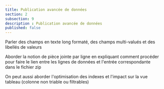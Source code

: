 ```yaml
---
title: Publication avancée de données
section: 2
subsection: 9
description : Publication avancée de données
published: false
---
```


Parler des champs en texte long formaté, des champs multi-valués et des libellés de valeurs

Aborder la notion de pièce jointe par ligne en expliquant comment procéder pour faire le lien entre les lignes de données et l'entrée correspondante dans le fichier zip

On peut aussi aborder l'optimisation des indexes et l'impact sur la vue tableau (colonne non triable ou filtrables)